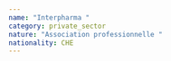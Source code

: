```yaml
---
name: "Interpharma "
category: private_sector
nature: "Association professionnelle "
nationality: CHE
---
```

    
